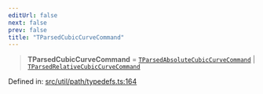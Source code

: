 ```yaml
---
editUrl: false
next: false
prev: false
title: "TParsedCubicCurveCommand"
---
```


> **TParsedCubicCurveCommand** = [`TParsedAbsoluteCubicCurveCommand`](/api/type-aliases/tparsedabsolutecubiccurvecommand/) \| [`TParsedRelativeCubicCurveCommand`](/api/type-aliases/tparsedrelativecubiccurvecommand/)

Defined in: [src/util/path/typedefs.ts:164](https://github.com/fabricjs/fabric.js/blob/977f797255d8c56b5b68360b0d45bed33697d2e8/src/util/path/typedefs.ts#L164)
